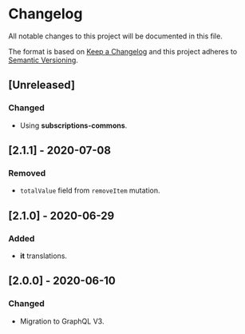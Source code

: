 # Changelog

All notable changes to this project will be documented in this file.

The format is based on [Keep a Changelog](http://keepachangelog.com/en/1.0.0/)
and this project adheres to [Semantic Versioning](http://semver.org/spec/v2.0.0.html).

## [Unreleased]

### Changed

- Using **subscriptions-commons**.

## [2.1.1] - 2020-07-08

### Removed

- `totalValue` field from `removeItem` mutation.

## [2.1.0] - 2020-06-29

### Added

- **it** translations.

## [2.0.0] - 2020-06-10

### Changed

- Migration to GraphQL V3.
